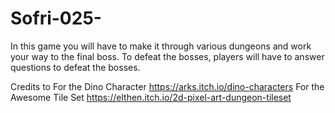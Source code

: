 # Sofri-025-
In this game you will have to make it through various dungeons and work your way to the final boss. To defeat the bosses, players will have to answer questions to defeat the bosses.

Credits to 
For the Dino Character
https://arks.itch.io/dino-characters
For the Awesome Tile Set
https://elthen.itch.io/2d-pixel-art-dungeon-tileset
